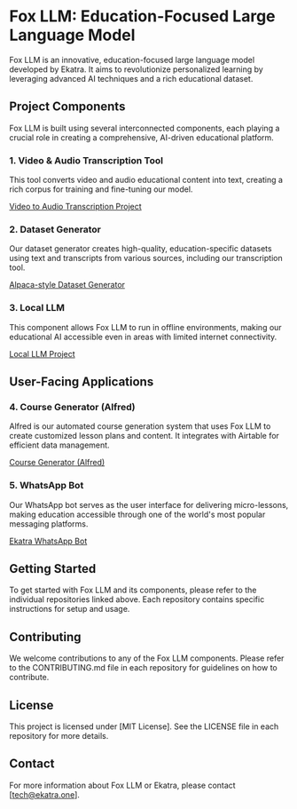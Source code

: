 # Fox LLM: Education-Focused Large Language Model

Fox LLM is an innovative, education-focused large language model developed by Ekatra. It aims to revolutionize personalized learning by leveraging advanced AI techniques and a rich educational dataset.

## Project Components

Fox LLM is built using several interconnected components, each playing a crucial role in creating a comprehensive, AI-driven educational platform.

### 1. Video & Audio Transcription Tool

This tool converts video and audio educational content into text, creating a rich corpus for training and fine-tuning our model.

[Video to Audio Transcription Project](https://github.com/ekatraone/local_transcription)

### 2. Dataset Generator

Our dataset generator creates high-quality, education-specific datasets using text and transcripts from various sources, including our transcription tool.

[Alpaca-style Dataset Generator](https://github.com/ekatraone/Alpaca-style-Dataset-Generator)

### 3. Local LLM

This component allows Fox LLM to run in offline environments, making our educational AI accessible even in areas with limited internet connectivity.

[Local LLM Project](https://github.com/ekatraone/local_llm)

## User-Facing Applications

### 4. Course Generator (Alfred)

Alfred is our automated course generation system that uses Fox LLM to create customized lesson plans and content. It integrates with Airtable for efficient data management.

[Course Generator (Alfred)](https://github.com/ekatraone/course-on-prompt-v1)

### 5. WhatsApp Bot

Our WhatsApp bot serves as the user interface for delivering micro-lessons, making education accessible through one of the world's most popular messaging platforms.

[Ekatra WhatsApp Bot](https://github.com/ekatraone/Ekatra-WhatsApp-Bot)

## Getting Started

To get started with Fox LLM and its components, please refer to the individual repositories linked above. Each repository contains specific instructions for setup and usage.

## Contributing

We welcome contributions to any of the Fox LLM components. Please refer to the CONTRIBUTING.md file in each repository for guidelines on how to contribute.

## License

This project is licensed under [MIT License]. See the LICENSE file in each repository for more details.

## Contact

For more information about Fox LLM or Ekatra, please contact [tech@ekatra.one].
